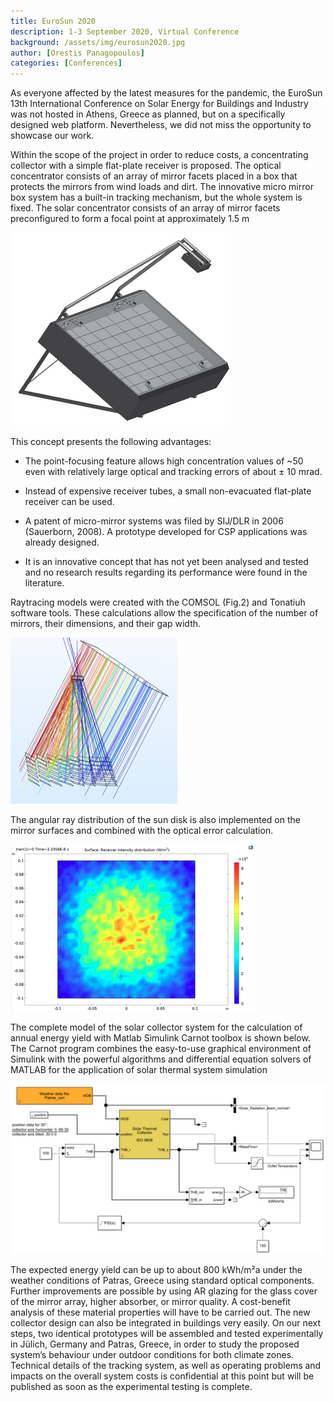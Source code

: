```yaml
---
title: EuroSun 2020
description: 1-3 September 2020, Virtual Conference
background: /assets/img/eurosun2020.jpg
author: [Orestis Panagopoulos]
categories: [Conferences]
---
```


As everyone affected by the latest measures for the pandemic, the EuroSun
13th International Conference on Solar Energy for Buildings and Industry
was not hosted in Athens, Greece as planned, but on a specifically
designed web platform. Nevertheless, we did not miss the opportunity to
showcase our work.
<!-- The submitted paper was presented by Mr. Panagopoulos on
behalf of the SCoSCo team. -->

Within the scope of the project in order to reduce costs, a concentrating
collector with a simple flat-plate receiver is proposed. The optical
concentrator consists of an array of mirror facets placed in a box that protects
the mirrors from wind loads and dirt.
The innovative micro mirror box system has a built-in tracking mechanism, but
the whole system is fixed.
The solar concentrator consists of an array of mirror facets preconfigured to
form a focal point at approximately 1.5 m

![sco4](/assets/img/sco4.png)

This concept presents the following advantages:

* The point-focusing feature allows high concentration values of ~50 even with
relatively large optical 	and tracking errors of about ± 10 mrad.

* Instead of expensive receiver tubes, a small non-evacuated flat-plate receiver
can be used.  

* A patent of micro-mirror systems was filed by SIJ/DLR in 2006
(Sauerborn, 2008).
A prototype 	developed for CSP applications was already designed.

* It is an innovative concept that has not yet been analysed and tested and no
research results regarding its performance were found in the literature.


Raytracing models were created with the COMSOL (Fig.2) and Tonatiuh software
tools.
These calculations allow the specification of the number of mirrors, their
dimensions, and their gap width.

![ray_tracing](/assets/img/ray_tracing.png)

The angular ray distribution of the sun disk is also implemented on the mirror
surfaces and combined with the optical error calculation.

![flux_analysis](/assets/img/flux_analysis.png)


The complete model of the solar collector system for the calculation of annual
energy yield with Matlab Simulink Carnot toolbox is shown below.
The Carnot program combines the easy-to-use graphical environment of
Simulink with the powerful algorithms and differential equation solvers of
MATLAB for the application of solar thermal system simulation

![thermal](/assets/img/thermal.png)


The expected energy yield can be up to about 800 kWh/m²a under the weather
conditions of Patras, Greece using standard optical components.
Further improvements are possible by using AR glazing for the glass cover of
the mirror array, higher absorber, or mirror quality.
A cost-benefit analysis of these material properties will have to be carried
out.
The new collector design can also be integrated in buildings very easily.
On our next steps, two identical prototypes will be assembled and tested
experimentally in Jülich, Germany and Patras, Greece, in order to study the
proposed system’s behaviour under outdoor conditions for both climate zones. 
Technical details of the tracking system, as well as operating problems and
impacts on the overall system costs is confidential at this point but will be
published as soon as the experimental testing is complete.
